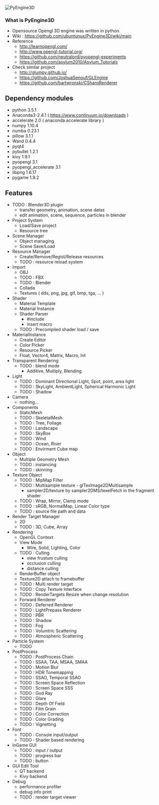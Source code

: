 ![PyEngine3D](https://github.com/ubuntunux/PyEngine3D/blob/master/PyEngine3D.png)

### What is PyEngine3D
* Opensource Opengl 3D engine was written in python.
* Wiki : https://github.com/ubuntunux/PyEngine3D/wiki/main
* Reference
    - http://learnopengl.com/
    - http://www.opengl-tutorial.org/
    - https://github.com/neutralord/pyopengl-experiments
    - https://github.com/asylum2010/Asylum_Tutorials
* Check similar project
    - http://glumpy.github.io/
    - https://github.com/JoshuaSenouf/GLEngine
    - https://github.com/bartwronski/CSharpRenderer

## Dependency modules
 - python 3.5.1
 - Anaconda3-2.4.1 ( https://www.continuum.io/downloads )
 - accelerate 2.0 ( anaconda accelerate library )
 - numpy 1.10.4
 - numba 0.23.1
 - pillow 3.1.1
 - Wand 0.4.4
 - pyqt4
 - pybullet 1.2.1
 - kivy 1.9.1
 - pyopengl 3.1
 - pyopengl_accelerate 3.1
 - libpng 1.6.17
 - pygame 1.9.2

## Features
* TODO : Blender3D plugin
    - transfer geometry, animation, scene datas
    - edit animation, scene, sequence, particles in blender
* Project System
    - Load/Save project
    - Resource tree
* Scene Manager
    - Object managing
    - Scene Save/Load
* Resource Manager
    - Create/Remove/Regist/Release resources
    - TODO : resource reload system
* Import
    - OBJ
    - TODO : FBX
    - TODO : Blender
    - Collada
    - Textures ( dds, png, jpg, gif, bmp, tga, ... )
* Shader
    - Material Template
    - Material Instance
    - Shader Parser
        - #include
        - insert macro
    - TODO : Precompiled shader load / save
* MaterialInstance
    - Create Editor
    - Color Picker
    - Resource Picker
    - Float, Vector4, Matrix, Macro, Int
* Transparent Rendering
    - TODO : blend mode
        - Additive, Multiply, Blending
* Light
    - TODO : Dominant Directional Light, Spot, point, area light
    - TODO : SkyLight, AmbientLight, Spherical Harmonic Light
    - TODO : Shadow
* Camera
    - nothing...
* Components
    - StaticMesh
    - TODO : SkeletalMesh
    - TODO : Tree, Foliage
    - TODO : Landscape
    - TODO : SkyBox
    - TODO : Wind
    - TODO : Ocean, River
    - TODO : Envirment Cube map
* Object
    - Multiple Geometry Mesh
    - TODO : instancing
    - TODO : skinning
* Texture Object
    - TODO : MipMap Filter
    - TODO : Multisample texture - glTexImage2DMultisample
        - sampler2D/texture by sampler2DMS/texelFetch in the fragment shader
    - TODO : Wrap, Mirror, Clamp mode
    - TODO : sRGB, NormalMap, Linear Color type
    - TODO : source file path and data
* Render Target Manager
    - 2D
    - TODO : 3D, Cube, Array
* Rendering
    - OpenGL Context
    - View Mode
        - Wire, Solid, Lighting, Color
    - TODO : Culling
        - view frustum culling 
        - occlusion culling
        - distance culling
    - RenderBuffer object
    - Texture2D attach to framebuffer    
    - TODO : Multi render target
    - TODO : Copy Texture Interface
    - TODO : RenderTargets Resize when change resolution
    - Forward Renderer
    - TODO : Deferred Renderer
    - TODO : LightPrepass Renderer
    - TODO : PBR
    - TODO : Shadow
    - TODO : Fog
    - TODO : Volumtric Scattering
    - TODO : Atmospheric Scattering
* Particle System
    - TODO
* PostProcess
    - TODO : PostProcess Chain
    - TODO : SSAA, TAA, MSAA, SMAA
    - TODO : Motion Blur
    - TODO : HDR Tonemapping
    - TODO : SSAO, Temporal SSAO
    - TODO : Screen Space Reflection
    - TODO : Screen Space SSS
    - TODO : God Ray
    - TODO : Glare
    - TODO : Depth Of Field
    - TODO : Film Grain
    - TODO : Color Correction
    - TODO : Color Grading
    - TODO : Vignetting
* Font
    - TODO : Console input/output
    - TODO : Shader based rendering
* InGame GUI
    - TODO : input / output
    - TODO : progress bar
    - TODO : button
* GUI Edit Tool
    - QT backend
    - Kivy backend
* Debug
    - performance profiler
    - debug info print
    - TODO : render target viewer
